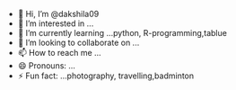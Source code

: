 - 👋 Hi, I’m @dakshila09
- 👀 I’m interested in ...
- 🌱 I’m currently learning ...python, R-programming,tablue
- 💞️ I’m looking to collaborate on ...
- 📫 How to reach me ...
- 😄 Pronouns: ...
- ⚡ Fun fact: ...photography, travelling,badminton

<!---
dakshila09/dakshila09 is a ✨ special ✨ repository because its `README.md` (this file) appears on your GitHub profile.
You can click the Preview link to take a look at your changes.
--->
